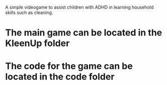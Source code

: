A simple videogame to assist children with ADHD in learning household skills
such as cleaning.
# The main game can be located in the KleenUp folder
# The code for the game can be located in the code folder

